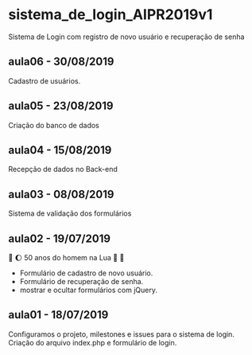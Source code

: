 # sistema_de_login_AIPR2019v1
Sistema de Login com registro de novo usuário e recuperação de senha

## aula06 - 30/08/2019
Cadastro de usuários.

## aula05 - 23/08/2019
Criação do banco de dados

## aula04 - 15/08/2019
Recepção de dados no Back-end

## aula03 - 08/08/2019
Sistema de validação dos formulários 

## aula02 - 19/07/2019 
:rocket: :moon: 50 anos do homem na Lua 🌝 🌚

* Formulário de cadastro de novo usuário.
* Formulário de recuperação de senha.
* mostrar e ocultar formulários com jQuery.

## aula01 - 18/07/2019
Configuramos o projeto, milestones e issues para o sistema de login.
Criação do arquivo index.php e formulário de login.
